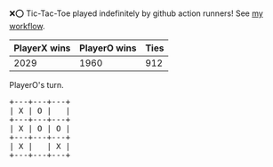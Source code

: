:x::o: Tic-Tac-Toe played indefinitely by github action runners! See [my workflow](.github/workflows/play.yaml).

|PlayerX wins|PlayerO wins|Ties|
|-|-|-|
|2029|1960|912|

PlayerO's turn.

<pre>
+---+---+---+
| X | O |   |
+---+---+---+
| X | O | O |
+---+---+---+
| X |   | X |
+---+---+---+
</pre>